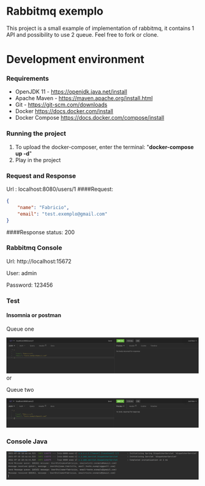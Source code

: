 # Rabbitmq exemplo

This project is a small example of implementation of rabbitmq, 
it contains 1 API and possibility to use 2 queue. Feel free to fork or clone.
# Development environment

### Requirements

+ OpenJDK 11 - https://openjdk.java.net/install
+ Apache Maven - https://maven.apache.org/install.html
+ Git - https://git-scm.com/downloads
+ Docker https://docs.docker.com/install
+ Docker Compose https://docs.docker.com/compose/install


### Running the project

1. To upload the docker-composer, enter the terminal: "**docker-compose up -d**"
2. Play in the project

### Request and Response

Url : localhost:8080/users/1
####Request:
~~~json
{
    "name": "Fabricio",
    "email": "test.exemplo@gmail.com"
}
~~~


####Response
status: 200

### Rabbitmq Console

Url: http://localhost:15672

<p>User: admin
<p>Password: 123456

### Test

#### Insomnia or postman
 Queue one

![img.png](img.png)
or

 Queue two

![img_2.png](img_2.png)

### Console Java

![img_3.png](img_3.png)

